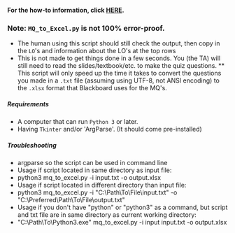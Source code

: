 **For the how-to information, click [HERE](https://github.com/rw4523/IS4523_TAScripts/blob/master/MQ_Scripts/README.md#mq_to_excelpy).**

### Note: `MQ_to_Excel.py` is not 100% error-proof. 
   * The human using this script should still check the output, then copy in the `LO`'s and information about the LO's at the top rows
   * This is not made to get things done in a few seconds. You (the TA) will still need to read the slides/textbook/etc. to make the quiz questions.
   ** This script will only speed up the time it takes to convert the questions you made 
   in a `.txt` file (assuming using UTF-8, not ANSI encoding) to the `.xlsx` format that Blackboard uses for the MQ's. 

##### Requirements
   * A computer that can run `Python 3` or later. 
   * Having `Tkinter` and/or 'ArgParse'. (It should come pre-installed)
   
##### Troubleshooting
   * argparse so the script can be used in command line
   * Usage if script located in same directory as input file: 
   * python3 mq_to_excel.py -i input.txt -o output.xlsx
   * Usage if script located in different directory than input file:
   * python3 mq_to_excel.py -i "C:\Path\To\File\input.txt" -o "C:\Preferred\Path\To\File\output.txt"
   * Usage if you don't have "python" or "python3" as a command, but script and txt file are in same directory as current working directory:
   * "C:\Path\To\Python3.exe" mq_to_excel.py -i input input.txt -o output.xlsx
